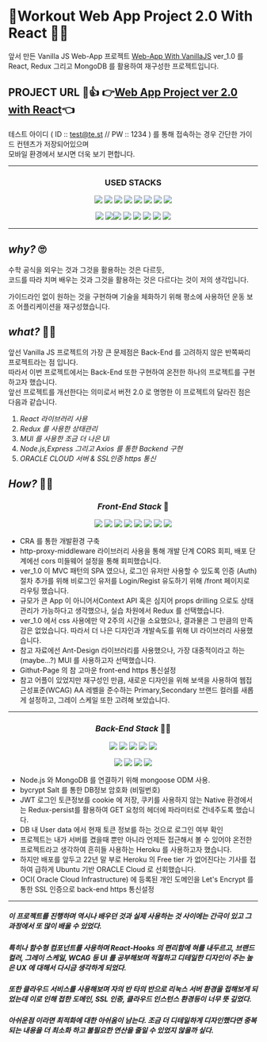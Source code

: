 # 💪Workout Web App Project 2.0 With React 🏋️‍♂️

앞서 만든 Vanilla JS Web-App 프로젝트 [Web-App With VanillaJS](https://github.com/CSKIM999/Customizing-WorkoutApp.Project) ver_1.0 를    
React, Redux 그리고 MongoDB 를 활용하여 재구성한 프로젝트입니다.   

## PROJECT URL 👀👍    👉[Web App Project ver 2.0 with React](https://cskim999.github.io/Workout_WebApp.Project_2.0-With-React/)👈 
테스트 아이디 ( ID :: test@te.st // PW :: 1234 ) 를 통해 접속하는 경우 간단한 가이드 컨텐츠가 저장되어있으며    
모바일 환경에서 보시면 더욱 보기 편합니다.

---

### <div align='center'>USED STACKS
<div align='center'><img src="https://img.shields.io/badge/react.js-61DAFB?style=for-the-badge&logo=react&logoColor=black"> <img src="https://img.shields.io/badge/redux-764ABC?style=for-the-badge&logo=redux&logoColor=white"> <img src="https://img.shields.io/badge/mui-007FFF?style=for-the-badge&logo=mui&logoColor=white"> <img src="https://img.shields.io/badge/CRA-09D3AC?style=for-the-badge&logo=createreactapp&logoColor=white"> <img src="https://img.shields.io/badge/HTML5-E34F26?style=for-the-badge&logo=html5&logoColor=white"> <img src="https://img.shields.io/badge/JS-F7DF1E?style=for-the-badge&logo=JavaScript&logoColor=black"> <img  src="https://img.shields.io/badge/Adobe color-FF0000?style=for-the-badge&logo=adobe&logoColor=white"> <img  src="https://img.shields.io/badge/Github_Page-181717?style=for-the-badge&logo=github&logoColor=white">    


<img src="https://img.shields.io/badge/node.js-339933?style=for-the-badge&logo=node.js&logoColor=white"> <img src="https://img.shields.io/badge/express-000000?style=for-the-badge&logo=express&logoColor=white"><img src="https://img.shields.io/badge/axios-5A29E4?style=for-the-badge&logo=axios&logoColor=white"> <img src="https://img.shields.io/badge/JWT-47A248?style=for-the-badge&logo=jsonwebtokens&logoColor=white"> <img src="https://img.shields.io/badge/mongodb-47A248?style=for-the-badge&logo=mongodb&logoColor=white"> <img  src="https://img.shields.io/badge/oracle Cloud-F80000?style=for-the-badge&logo=oracle&logoColor=white"> <img  src="https://img.shields.io/badge/pm2-2B037A?style=for-the-badge&logo=pm2&logoColor=white"> <img  src="https://img.shields.io/badge/Let's Encrypt-003A70?style=for-the-badge&logo=Let's Encrypt&logoColor=white"></div>
 
---
## _why?_ 🙄

수학 공식을 외우는 것과 그것을 활용하는 것은 다르듯,    
코드를 따라 치며 배우는 것과 그것을 활용하는 것은 다르다는 것이 저의 생각입니다.    

가이드라인 없이 원하는 것을 구현하며 기술을 체화하기 위해 평소에 사용하던 운동 보조 어플리케이션을 재구성했습니다.    

## _what?_ 🤷‍♂️

앞선 Vanilla JS 프로젝트의 가장 큰 문제점은 Back-End 를 고려하지 않은 반쪽짜리 프로젝트라는 점 입니다.   
따라서 이번 프로젝트에서는 Back-End 또한 구현하여 온전한 하나의 프로젝트를 구현하고자 했습니다.   
앞선 프로젝트를 개선한다는 의미로서 버전 2.0 로 명명한 이 프로젝트의 달라진 점은 다음과 같습니다.   

1. _React 라이브러리 사용_
2. _Redux 를 사용한 상태관리_
3. _MUI 를 사용한 조금 더 나은 UI_
4. _Node.js,Express 그리고 Axios 를 통한 Backend 구현_
5. _ORACLE CLOUD 서버 & SSL인증 https 통신_

## _How?_ 👨‍🔧

### <div align='center'>_Front-End Stack_ 👏

<div align='center'><img src="https://img.shields.io/badge/react.js-61DAFB?style=for-the-badge&logo=react&logoColor=black"> <img src="https://img.shields.io/badge/redux-764ABC?style=for-the-badge&logo=redux&logoColor=white"> <img src="https://img.shields.io/badge/mui-007FFF?style=for-the-badge&logo=mui&logoColor=white"> <img src="https://img.shields.io/badge/CRA-09D3AC?style=for-the-badge&logo=createreactapp&logoColor=white"> <img src="https://img.shields.io/badge/HTML5-E34F26?style=for-the-badge&logo=html5&logoColor=white"> <img src="https://img.shields.io/badge/JS-F7DF1E?style=for-the-badge&logo=JavaScript&logoColor=black"> <img  src="https://img.shields.io/badge/Adobe color-FF0000?style=for-the-badge&logo=adobe&logoColor=white"> <img  src="https://img.shields.io/badge/Github_Page-181717?style=for-the-badge&logo=github&logoColor=white"></div>

- CRA 를 통한 개발환경 구축
- http-proxy-middleware 라이브러리 사용을 통해 개발 단계 CORS 회피, 배포 단계에선 cors 미들웨어 설정을 통해 회피했습니다.
- ver_1.0 이 MVC 패턴의 SPA 였으나, 로그인 유저만 사용할 수 있도록 인증 (Auth) 절차 추가를 위해 비로그인 유저를 Login/Regist 유도하기 위해 /front 페이지로 라우팅 했습니다.
- 규모가 큰 App 이 아니어서Context API 혹은 심지어 props drilling 으로도 상태관리가 가능하다고 생각했으나, 실습 차원에서 Redux 를 선택했습니다.
- ver_1.0 에서 css 사용에만 약 2주의 시간을 소요했으나, 결과물은 그 만큼의 만족감은 없었습니다. 따라서 더 나은 디자인과 개발속도를 위해 UI 라이브러리 사용했습니다.
- 참고 자료에선 Ant-Design 라이브러리를 사용했으나, 가장 대중적이라고 하는(maybe...?) MUI 를 사용하고자 선택했습니다. 
- Githut-Page 의 참 고마운 front-end https 통신설정
- 참고 어플이 있었지만 재구성인 만큼,  새로운 디자인을 위해 보색을 사용하여 웹접근성표준(WCAG) AA 레벨을 준수하는  Primary,Secondary 브랜드 컬러를 새롭게 설정하고, 그레이 스케일 또한 고려해 보았습니다.

---
### <div align='center'>_Back-End Stack_ 🙇‍♂️

<div align='center'><img src="https://img.shields.io/badge/node.js-339933?style=for-the-badge&logo=node.js&logoColor=white"> <img src="https://img.shields.io/badge/express-000000?style=for-the-badge&logo=express&logoColor=white"> <img src="https://img.shields.io/badge/axios-5A29E4?style=for-the-badge&logo=axios&logoColor=white"> <img src="https://img.shields.io/badge/JWT-47A248?style=for-the-badge&logo=jsonwebtokens&logoColor=white"> <img src="https://img.shields.io/badge/mongodb-47A248?style=for-the-badge&logo=mongodb&logoColor=white">    

<img src="https://img.shields.io/badge/Ubuntu server-E95420?style=for-the-badge&logo=ubuntu&logoColor=white"> <img  src="https://img.shields.io/badge/oracle Cloud-F80000?style=for-the-badge&logo=oracle&logoColor=white"> <img  src="https://img.shields.io/badge/pm2-2B037A?style=for-the-badge&logo=pm2&logoColor=white"> <img  src="https://img.shields.io/badge/Let's Encrypt-003A70?style=for-the-badge&logo=Let's Encrypt&logoColor=white"></div>

- Node.js 와 MongoDB 를 연결하기 위해 mongoose ODM 사용.
- bycrypt Salt 를 통한 DB정보 암호화 (비밀번호)
- JWT 로그인 토큰정보를 cookie 에 저장, 쿠키를 사용하지 않는 Native 환경에서는 Redux-persist를 활용하여 GET 요청의 헤더에 파라미터로 건네주도록 했습니다.
- DB 내 User data 에서 현재 토큰 정보를 하는 것으로 로그인 여부 확인
- 프로젝트는 내가 서버를 켰을때 뿐만 아니라 언제든 접근해서 볼 수 있어야 온전한 프로젝트라고 생각하여 흔히들 사용하는 Heroku 를 사용하고자 했습니다.
- 하지만 배포를 앞두고 22년 말 부로 Heroku 의 Free tier 가 없어진다는 기사를 접하여 급하게 Ubuntu 기반 ORACLE Cloud 로 선회했습니다.
- OCI( Oracle Cloud Infrastructure) 에 등록된 개인 도메인을 Let's Encrypt 를 통한 SSL 인증으로 back-end https 통신설정

 
---
##### 이 프로젝트를 진행하며 역시나 배우던 것과 실제 사용하는 것 사이에는 간극이 있고 그 과정에서 또 많이 배울 수 있었다. 
##### 특히나 함수형 컴포넌트를 사용하며 React-Hooks 의 편리함에 혀를 내두르고, 브랜드 컬러, 그레이 스케일, WCAG 등 UI 를 공부해보며 적절하고 디테일한 디자인이 주는 높은 UX 에 대해서 다시금 생각하게 되었다.		
##### 또한 클라우드 서비스를 사용해보며 자의 반 타의 반으로 리눅스 서버 환경을 접해보게 되었는데 이로 인해 접한 도메인, SSL 인증, 클라우드 인스턴스 환경등이 너무 뜻 깊었다.		
##### 아쉬운점 이라면 최적화에 대한 아쉬움이 남는다. 조금 더 디테일하게 디자인했다면 중복되는 내용을 더 최소화 하고 불필요한 연산을 줄일 수 있었지 않을까 싶다.		
